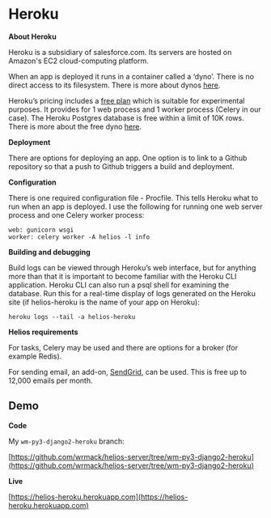 # Heroku

**About Heroku**

Heroku is a subsidiary of salesforce.com. Its servers are hosted on Amazon's EC2 cloud-computing platform.

When an app is deployed it runs in a container called a ‘dyno’.  There is no direct access to its filesystem.  There is more about dynos [here](https://www.heroku.com/dynos).

Heroku’s pricing includes a [free plan](https://www.heroku.com/pricing ) which is suitable for experimental purposes. It provides for 1 web process and 1 worker process (Celery in our case).  The Heroku Postgres database is free within a limit of 10K rows.  There is more about the free dyno [here](https://devcenter.heroku.com/articles/free-dyno-hours).

**Deployment**

There are options for deploying an app.  One option is to link to a Github repository so that a push to Github triggers a build and deployment.

**Configuration**

There is one required configuration file - Procfile.  This tells Heroku what to run when an app is deployed.  I use the following for running one web server process and one Celery worker process:

```
web: gunicorn wsgi
worker: celery worker -A helios -l info
```

**Building and debugging**

Build logs can be viewed through Heroku’s web interface, but for anything more than that it is important to become familiar with the Heroku CLI application.  Heroku CLI can also run a psql shell for examining the database. Run this for a real-time display of logs generated on the Heroku site (if helios-heroku is the name of your app on Heroku):

```
heroku logs --tail -a helios-heroku
```

 **Helios requirements**

For tasks, Celery may be used and there are options for a broker (for example Redis).

For sending email, an add-on, [SendGrid](https://elements.heroku.com/addons/sendgrid), can be used. This is free up to 12,000 emails per month. 

## Demo

**Code**

My `wm-py3-django2-heroku` branch:

[https://github.com/wrmack/helios-server/tree/wm-py3-django2-heroku](https://github.com/wrmack/helios-server/tree/wm-py3-django2-heroku)

**Live**

[https://helios-heroku.herokuapp.com](https://helios-heroku.herokuapp.com)